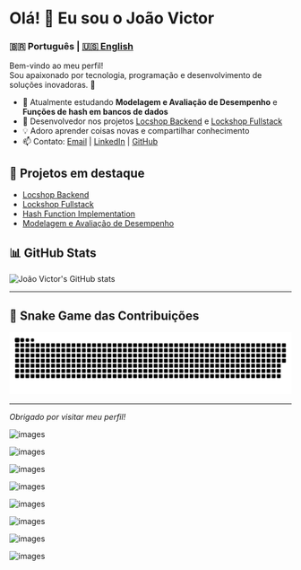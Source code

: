 # Olá! 👋 Eu sou o João Victor

### 🇧🇷 Português | [🇺🇸 English](README.en.md)

Bem-vindo ao meu perfil!  
Sou apaixonado por tecnologia, programação e desenvolvimento de soluções inovadoras. 🚀

- 🌱 Atualmente estudando **Modelagem e Avaliação de Desempenho** e **Funções de hash em bancos de dados**
- 🛒 Desenvolvedor nos projetos [Locshop Backend](https://github.com/locshop/locshop_backend) e [Lockshop Fullstack](https://github.com/locshop/lockshop_fullstack)
- 💡 Adoro aprender coisas novas e compartilhar conhecimento
- 📫 Contato: [Email](mailto:amorajoaovictor2@gmail.com) | [LinkedIn](https://www.linkedin.com/in/jo%C3%A3o-victor-amora-b00540219/) | [GitHub](https://github.com/amorajoaovictor)

## 🚀 Projetos em destaque

- [Locshop Backend](https://github.com/locshop/locshop_backend)
- [Lockshop Fullstack](https://github.com/locshop/lockshop_fullstack)
- [Hash Function Implementation](https://github.com/Amorajoaovictor/hash_function_on_databases_implemetantion)
- [Modelagem e Avaliação de Desempenho](https://github.com/Amorajoaovictor/av2-modelagem-e-avaliacao-de-desempenho)

## 📊 GitHub Stats

![João Victor's GitHub stats](https://github-readme-stats.vercel.app/api?username=amorajoaovictor&show_icons=true&theme=radical)

---

## 🐍 Snake Game das Contribuições

![Snake animation](https://github.com/Amorajoaovictor/amorajoaovictor/blob/main/output/github-contribution-grid-snake.svg)

---

*Obrigado por visitar meu perfil!*



![images](https://github.com/user-attachments/assets/6e8833e1-4b1b-4156-90d4-e13c2e504274)

![images](https://github.com/user-attachments/assets/6e8833e1-4b1b-4156-90d4-e13c2e504274)


![images](https://github.com/user-attachments/assets/6e8833e1-4b1b-4156-90d4-e13c2e504274)


![images](https://github.com/user-attachments/assets/6e8833e1-4b1b-4156-90d4-e13c2e504274)


![images](https://github.com/user-attachments/assets/6e8833e1-4b1b-4156-90d4-e13c2e504274)


![images](https://github.com/user-attachments/assets/6e8833e1-4b1b-4156-90d4-e13c2e504274)


![images](https://github.com/user-attachments/assets/6e8833e1-4b1b-4156-90d4-e13c2e504274)


![images](https://github.com/user-attachments/assets/6e8833e1-4b1b-4156-90d4-e13c2e504274)

